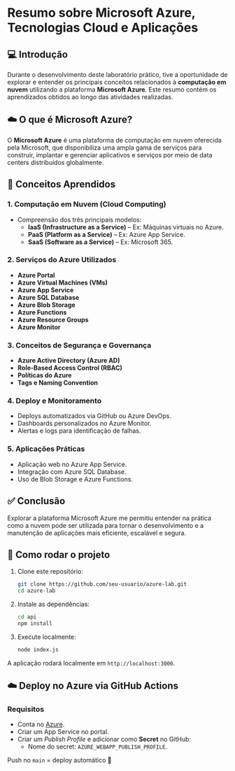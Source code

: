 # Resumo sobre Microsoft Azure, Tecnologias Cloud e Aplicações

## 💻 Introdução

Durante o desenvolvimento deste laboratório prático, tive a oportunidade de explorar e entender os principais conceitos relacionados à **computação em nuvem** utilizando a plataforma **Microsoft Azure**. Este resumo contém os aprendizados obtidos ao longo das atividades realizadas.

## ☁️ O que é Microsoft Azure?

O **Microsoft Azure** é uma plataforma de computação em nuvem oferecida pela Microsoft, que disponibiliza uma ampla gama de serviços para construir, implantar e gerenciar aplicativos e serviços por meio de data centers distribuídos globalmente.

## 🧠 Conceitos Aprendidos

### 1. **Computação em Nuvem (Cloud Computing)**

- Compreensão dos três principais modelos:
  - **IaaS (Infrastructure as a Service)** – Ex: Máquinas virtuais no Azure.
  - **PaaS (Platform as a Service)** – Ex: Azure App Service.
  - **SaaS (Software as a Service)** – Ex: Microsoft 365.

### 2. **Serviços do Azure Utilizados**

- **Azure Portal**
- **Azure Virtual Machines (VMs)**
- **Azure App Service**
- **Azure SQL Database**
- **Azure Blob Storage**
- **Azure Functions**
- **Azure Resource Groups**
- **Azure Monitor**

### 3. **Conceitos de Segurança e Governança**

- **Azure Active Directory (Azure AD)**
- **Role-Based Access Control (RBAC)**
- **Políticas do Azure**
- **Tags e Naming Convention**

### 4. **Deploy e Monitoramento**

- Deploys automatizados via GitHub ou Azure DevOps.
- Dashboards personalizados no Azure Monitor.
- Alertas e logs para identificação de falhas.

### 5. **Aplicações Práticas**

- Aplicação web no Azure App Service.
- Integração com Azure SQL Database.
- Uso de Blob Storage e Azure Functions.

## ✅ Conclusão

Explorar a plataforma Microsoft Azure me permitiu entender na prática como a nuvem pode ser utilizada para tornar o desenvolvimento e a manutenção de aplicações mais eficiente, escalável e segura.

## 🚀 Como rodar o projeto

1. Clone este repositório:
   ```bash
   git clone https://github.com/seu-usuario/azure-lab.git
   cd azure-lab
   ```

2. Instale as dependências:
   ```bash
   cd api
   npm install
   ```

3. Execute localmente:
   ```bash
   node index.js
   ```

A aplicação rodará localmente em `http://localhost:3000`.

## ☁️ Deploy no Azure via GitHub Actions

### Requisitos

- Conta no [Azure](https://portal.azure.com).
- Criar um App Service no portal.
- Criar um *Publish Profile* e adicionar como **Secret** no GitHub:
  - Nome do secret: `AZURE_WEBAPP_PUBLISH_PROFILE`.

Push no `main` = deploy automático 🚀
